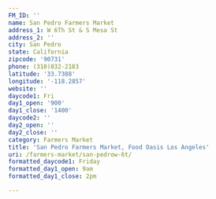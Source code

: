 ```yaml
---
FM_ID: ''
name: San Pedro Farmers Market
address_1: W 6Th St & S Mesa St
address_2: ''
city: San Pedro
state: California
zipcode: '90731'
phone: (310)832-2183
latitude: '33.7388'
longitude: '-118.2857'
website: ''
daycode1: Fri
day1_open: '900'
day1_close: '1400'
daycode2: ''
day2_open: ''
day2_close: ''
category: Farmers Market
title: 'San Pedro Farmers Market, Food Oasis Los Angeles'
uri: /farmers-market/san-pedrow-6t/
formatted_daycode1: Friday
formatted_day1_open: 9am
formatted_day1_close: 2pm

---
```

